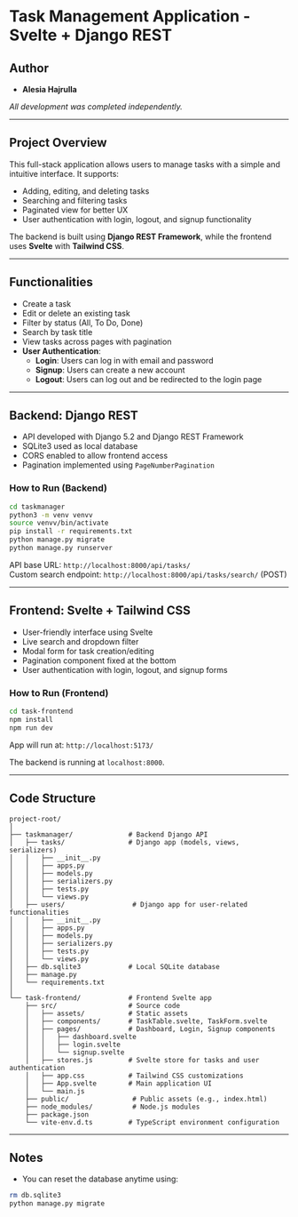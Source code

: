 # Task Management Application - Svelte + Django REST

## Author

- **Alesia Hajrulla**

_All development was completed independently._

---

## Project Overview

This full-stack application allows users to manage tasks with a simple and intuitive interface. It supports:

- Adding, editing, and deleting tasks
- Searching and filtering tasks
- Paginated view for better UX
- User authentication with login, logout, and signup functionality

The backend is built using **Django REST Framework**, while the frontend uses **Svelte** with **Tailwind CSS**.

---

## Functionalities

- Create a task
- Edit or delete an existing task
- Filter by status (All, To Do, Done)
- Search by task title
- View tasks across pages with pagination
- **User Authentication**:
  - **Login**: Users can log in with email and password
  - **Signup**: Users can create a new account
  - **Logout**: Users can log out and be redirected to the login page

---

## Backend: Django REST

- API developed with Django 5.2 and Django REST Framework
- SQLite3 used as local database
- CORS enabled to allow frontend access
- Pagination implemented using `PageNumberPagination`

### How to Run (Backend)

```bash
cd taskmanager
python3 -m venv venvv
source venvv/bin/activate
pip install -r requirements.txt
python manage.py migrate
python manage.py runserver
```

API base URL: `http://localhost:8000/api/tasks/`  
Custom search endpoint: `http://localhost:8000/api/tasks/search/` (POST)

---

## Frontend: Svelte + Tailwind CSS

- User-friendly interface using Svelte
- Live search and dropdown filter
- Modal form for task creation/editing
- Pagination component fixed at the bottom
- User authentication with login, logout, and signup forms

### How to Run (Frontend)

```bash
cd task-frontend
npm install
npm run dev
```

App will run at: `http://localhost:5173/`

The backend is running at `localhost:8000`.

---

## Code Structure

```
project-root/
│
├── taskmanager/              # Backend Django API
│   ├── tasks/                # Django app (models, views, serializers)
│   │   ├── __init__.py
│   │   ├── apps.py
│   │   ├── models.py
│   │   ├── serializers.py
│   │   ├── tests.py
│   │   └── views.py
│   ├── users/                 # Django app for user-related functionalities
│   │   ├── __init__.py
│   │   ├── apps.py
│   │   ├── models.py
│   │   ├── serializers.py
│   │   ├── tests.py
│   │   └── views.py
│   ├── db.sqlite3            # Local SQLite database
│   ├── manage.py
│   └── requirements.txt
│
└── task-frontend/            # Frontend Svelte app
    ├── src/                  # Source code
    │   ├── assets/           # Static assets
    │   ├── components/       # TaskTable.svelte, TaskForm.svelte
    │   ├── pages/            # Dashboard, Login, Signup components
    │   │   ├── dashboard.svelte
    │   │   ├── login.svelte
    │   │   └── signup.svelte
    │   ├── stores.js         # Svelte store for tasks and user authentication
    │   ├── app.css           # Tailwind CSS customizations
    │   ├── App.svelte        # Main application UI
    │   └── main.js
    ├── public/                # Public assets (e.g., index.html)
    ├── node_modules/          # Node.js modules
    ├── package.json
    └── vite-env.d.ts         # TypeScript environment configuration
```

---

## Notes

- You can reset the database anytime using:

```bash
rm db.sqlite3
python manage.py migrate
```
